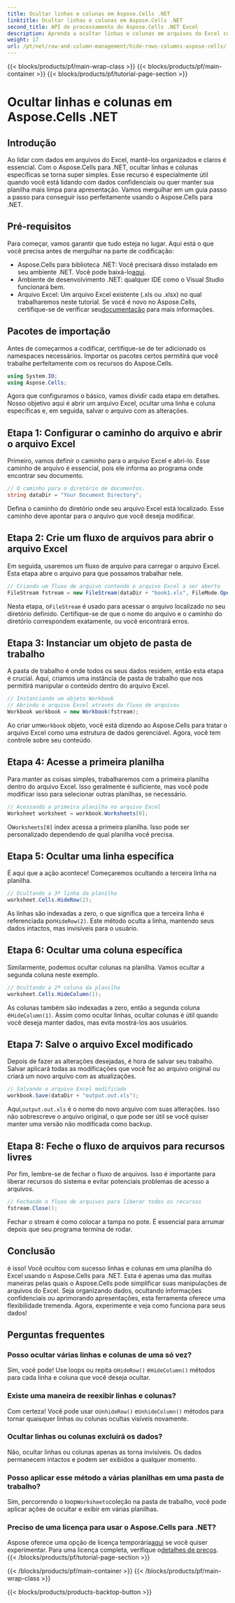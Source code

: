 ```yaml
---
title: Ocultar linhas e colunas em Aspose.Cells .NET
linktitle: Ocultar linhas e colunas em Aspose.Cells .NET
second_title: API de processamento do Aspose.Cells .NET Excel
description: Aprenda a ocultar linhas e colunas em arquivos do Excel com o Aspose.Cells para .NET. Guia passo a passo para gerenciar a visibilidade de dados em aplicativos C#.
weight: 17
url: /pt/net/row-and-column-management/hide-rows-columns-aspose-cells/
---
```


{{< blocks/products/pf/main-wrap-class >}}
{{< blocks/products/pf/main-container >}}
{{< blocks/products/pf/tutorial-page-section >}}

# Ocultar linhas e colunas em Aspose.Cells .NET

## Introdução
Ao lidar com dados em arquivos do Excel, mantê-los organizados e claros é essencial. Com o Aspose.Cells para .NET, ocultar linhas e colunas específicas se torna super simples. Esse recurso é especialmente útil quando você está lidando com dados confidenciais ou quer manter sua planilha mais limpa para apresentação. Vamos mergulhar em um guia passo a passo para conseguir isso perfeitamente usando o Aspose.Cells para .NET.
## Pré-requisitos
Para começar, vamos garantir que tudo esteja no lugar. Aqui está o que você precisa antes de mergulhar na parte de codificação:
-  Aspose.Cells para biblioteca .NET: Você precisará disso instalado em seu ambiente .NET. Você pode baixá-lo[aqui](https://releases.aspose.com/cells/net/).
- Ambiente de desenvolvimento .NET: qualquer IDE como o Visual Studio funcionará bem.
- Arquivo Excel: Um arquivo Excel existente (.xls ou .xlsx) no qual trabalharemos neste tutorial.
 Se você é novo no Aspose.Cells, certifique-se de verificar seu[documentação](https://reference.aspose.com/cells/net/) para mais informações.

## Pacotes de importação
Antes de começarmos a codificar, certifique-se de ter adicionado os namespaces necessários. Importar os pacotes certos permitirá que você trabalhe perfeitamente com os recursos do Aspose.Cells.
```csharp
using System.IO;
using Aspose.Cells;
```
Agora que configuramos o básico, vamos dividir cada etapa em detalhes. Nosso objetivo aqui é abrir um arquivo Excel, ocultar uma linha e coluna específicas e, em seguida, salvar o arquivo com as alterações.
## Etapa 1: Configurar o caminho do arquivo e abrir o arquivo Excel
Primeiro, vamos definir o caminho para o arquivo Excel e abri-lo. Esse caminho de arquivo é essencial, pois ele informa ao programa onde encontrar seu documento.
```csharp
// O caminho para o diretório de documentos.
string dataDir = "Your Document Directory";
```
Defina o caminho do diretório onde seu arquivo Excel está localizado. Esse caminho deve apontar para o arquivo que você deseja modificar.
## Etapa 2: Crie um fluxo de arquivos para abrir o arquivo Excel
Em seguida, usaremos um fluxo de arquivo para carregar o arquivo Excel. Esta etapa abre o arquivo para que possamos trabalhar nele.
```csharp
// Criando um fluxo de arquivo contendo o arquivo Excel a ser aberto
FileStream fstream = new FileStream(dataDir + "book1.xls", FileMode.Open);
```
 Nesta etapa, o`FileStream` é usado para acessar o arquivo localizado no seu diretório definido. Certifique-se de que o nome do arquivo e o caminho do diretório correspondem exatamente, ou você encontrará erros.
## Etapa 3: Instanciar um objeto de pasta de trabalho
A pasta de trabalho é onde todos os seus dados residem, então esta etapa é crucial. Aqui, criamos uma instância de pasta de trabalho que nos permitirá manipular o conteúdo dentro do arquivo Excel.
```csharp
// Instanciando um objeto Workbook
// Abrindo o arquivo Excel através do fluxo de arquivos
Workbook workbook = new Workbook(fstream);
```
 Ao criar um`Workbook` objeto, você está dizendo ao Aspose.Cells para tratar o arquivo Excel como uma estrutura de dados gerenciável. Agora, você tem controle sobre seu conteúdo.
## Etapa 4: Acesse a primeira planilha
Para manter as coisas simples, trabalharemos com a primeira planilha dentro do arquivo Excel. Isso geralmente é suficiente, mas você pode modificar isso para selecionar outras planilhas, se necessário.
```csharp
// Acessando a primeira planilha no arquivo Excel
Worksheet worksheet = workbook.Worksheets[0];
```
 O`Worksheets[0]` index acessa a primeira planilha. Isso pode ser personalizado dependendo de qual planilha você precisa.
## Etapa 5: Ocultar uma linha específica
É aqui que a ação acontece! Começaremos ocultando a terceira linha na planilha.
```csharp
// Ocultando a 3ª linha da planilha
worksheet.Cells.HideRow(2);
```
 As linhas são indexadas a zero, o que significa que a terceira linha é referenciada por`HideRow(2)`. Este método oculta a linha, mantendo seus dados intactos, mas invisíveis para o usuário.
## Etapa 6: Ocultar uma coluna específica
Similarmente, podemos ocultar colunas na planilha. Vamos ocultar a segunda coluna neste exemplo.
```csharp
// Ocultando a 2ª coluna da planilha
worksheet.Cells.HideColumn(1);
```
 As colunas também são indexadas a zero, então a segunda coluna é`HideColumn(1)`. Assim como ocultar linhas, ocultar colunas é útil quando você deseja manter dados, mas evita mostrá-los aos usuários.
## Etapa 7: Salve o arquivo Excel modificado
Depois de fazer as alterações desejadas, é hora de salvar seu trabalho. Salvar aplicará todas as modificações que você fez ao arquivo original ou criará um novo arquivo com as atualizações.
```csharp
// Salvando o arquivo Excel modificado
workbook.Save(dataDir + "output.out.xls");
```
 Aqui,`output.out.xls` é o nome do novo arquivo com suas alterações. Isso não sobrescreve o arquivo original, o que pode ser útil se você quiser manter uma versão não modificada como backup.
## Etapa 8: Feche o fluxo de arquivos para recursos livres
Por fim, lembre-se de fechar o fluxo de arquivos. Isso é importante para liberar recursos do sistema e evitar potenciais problemas de acesso a arquivos.
```csharp
// Fechando o fluxo de arquivos para liberar todos os recursos
fstream.Close();
```
Fechar o stream é como colocar a tampa no pote. É essencial para arrumar depois que seu programa termina de rodar.

## Conclusão
é isso! Você ocultou com sucesso linhas e colunas em uma planilha do Excel usando o Aspose.Cells para .NET. Esta é apenas uma das muitas maneiras pelas quais o Aspose.Cells pode simplificar suas manipulações de arquivos do Excel. Seja organizando dados, ocultando informações confidenciais ou aprimorando apresentações, esta ferramenta oferece uma flexibilidade tremenda. Agora, experimente e veja como funciona para seus dados!
## Perguntas frequentes
### Posso ocultar várias linhas e colunas de uma só vez?  
 Sim, você pode! Use loops ou repita o`HideRow()` e`HideColumn()` métodos para cada linha e coluna que você deseja ocultar.
### Existe uma maneira de reexibir linhas e colunas?  
 Com certeza! Você pode usar o`UnhideRow()` e`UnhideColumn()` métodos para tornar quaisquer linhas ou colunas ocultas visíveis novamente.
### Ocultar linhas ou colunas excluirá os dados?  
Não, ocultar linhas ou colunas apenas as torna invisíveis. Os dados permanecem intactos e podem ser exibidos a qualquer momento.
### Posso aplicar esse método a várias planilhas em uma pasta de trabalho?  
 Sim, percorrendo o loop`Worksheets`coleção na pasta de trabalho, você pode aplicar ações de ocultar e exibir em várias planilhas.
### Preciso de uma licença para usar o Aspose.Cells para .NET?  
 Aspose oferece uma opção de licença temporária[aqui](https://purchase.aspose.com/temporary-license/) se você quiser experimentar. Para uma licença completa, verifique o[detalhes de preços](https://purchase.aspose.com/buy).
{{< /blocks/products/pf/tutorial-page-section >}}

{{< /blocks/products/pf/main-container >}}
{{< /blocks/products/pf/main-wrap-class >}}

{{< blocks/products/products-backtop-button >}}
